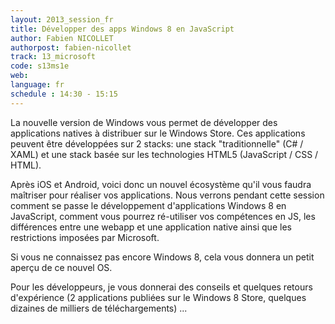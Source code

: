 ```yaml
---
layout: 2013_session_fr
title: Développer des apps Windows 8 en JavaScript
author: Fabien NICOLLET
authorpost: fabien-nicollet
track: 13_microsoft
code: s13ms1e
web: 
language: fr
schedule : 14:30 - 15:15
---
```


La nouvelle version de Windows vous permet de développer des applications natives à distribuer sur le Windows Store. Ces applications peuvent être développées sur 2 stacks: une stack "traditionnelle" (C# / XAML) et une stack basée sur les technologies HTML5 (JavaScript / CSS / HTML).

Après iOS et Android, voici donc un nouvel écosystème qu'il vous faudra maîtriser pour réaliser vos applications. Nous verrons pendant cette session comment se passe le développement d'applications Windows 8 en JavaScript, comment vous pourrez ré-utiliser vos compétences en JS, les différences entre une webapp et une application native ainsi que les restrictions imposées par Microsoft.

Si vous ne connaissez pas encore Windows 8, cela vous donnera un petit aperçu de ce nouvel OS.

Pour les développeurs, je vous donnerai des conseils et quelques retours d'expérience (2 applications publiées sur le Windows 8 Store, quelques dizaines de milliers de téléchargements) ...
